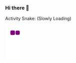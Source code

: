 ### Hi there 👋
Activity Snake: (Slowly Loading)

![snake gif](https://github.com/fatihsancak/fatihsancak/blob/output/github-contribution-grid-snake.gif)

